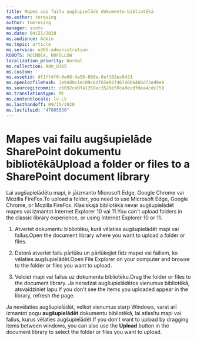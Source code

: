 ```yaml
---
title: Mapes vai failu augšupielāde dokumentu bibliotēkā
ms.author: toresing
author: tomresing
manager: scotv
ms.date: 04/21/2020
ms.audience: Admin
ms.topic: article
ms.service: o365-administration
ROBOTS: NOINDEX, NOFOLLOW
localization_priority: Normal
ms.collection: Adm_O365
ms.custom: ''
ms.assetid: df1ffdf0-8e08-4a56-880e-8ef162ec8431
ms.openlocfilehash: 3a9dd0c1ec89c6df65e92f46740b646bd73ed9e9
ms.sourcegitcommit: c6692ce0fa1358ec3529e59ca0ecdfdea4cdc759
ms.translationtype: MT
ms.contentlocale: lv-LV
ms.lasthandoff: 09/15/2020
ms.locfileid: "47805830"
---
```

# <a name="upload-a-folder-or-files-to-a-sharepoint-document-library"></a><span data-ttu-id="b52be-102">Mapes vai failu augšupielāde SharePoint dokumentu bibliotēkā</span><span class="sxs-lookup"><span data-stu-id="b52be-102">Upload a folder or files to a SharePoint document library</span></span>

<span data-ttu-id="b52be-103">Lai augšupielādētu mapi, ir jāizmanto Microsoft Edge, Google Chrome vai Mozilla FireFox.</span><span class="sxs-lookup"><span data-stu-id="b52be-103">To upload a folder, you need to use Microsoft Edge, Google Chrome, or Mozilla FireFox.</span></span> <span data-ttu-id="b52be-104">Klasiskajā bibliotēkā nevar augšupielādēt mapes vai izmantot Internet Explorer 10 vai 11.</span><span class="sxs-lookup"><span data-stu-id="b52be-104">You can't upload folders in the classic library experience, or using Internet Explorer 10 or 11.</span></span>
  
1. <span data-ttu-id="b52be-105">Atveriet dokumentu bibliotēku, kurā vēlaties augšupielādēt mapi vai failus.</span><span class="sxs-lookup"><span data-stu-id="b52be-105">Open the document library where you want to upload a folder or files.</span></span>
    
2. <span data-ttu-id="b52be-106">Datorā atveriet failu pārlūku un pārlūkojiet līdz mapei vai failiem, ko vēlaties augšupielādēt.</span><span class="sxs-lookup"><span data-stu-id="b52be-106">Open File Explorer on your computer and browse to the folder or files you want to upload.</span></span>
    
3. <span data-ttu-id="b52be-107">Velciet mapi vai failus uz dokumentu bibliotēku.</span><span class="sxs-lookup"><span data-stu-id="b52be-107">Drag the folder or files to the document library.</span></span> <span data-ttu-id="b52be-108">Ja neredzat augšupielādētos vienumus bibliotēkā, atsvaidziniet lapu.</span><span class="sxs-lookup"><span data-stu-id="b52be-108">If you don't see the items you uploaded appear in the library, refresh the page.</span></span> 
    
<span data-ttu-id="b52be-109">Ja nevēlaties augšupielādēt, velkot vienumus starp Windows, varat arī izmantot pogu **augšupielādēt** dokumentu bibliotēkā, lai atlasītu mapi vai failus, kurus vēlaties augšupielādēt.</span><span class="sxs-lookup"><span data-stu-id="b52be-109">If you don't want to upload by dragging items between windows, you can also use the **Upload** button in the document library to select the folder or files you want to upload.</span></span> 
  

